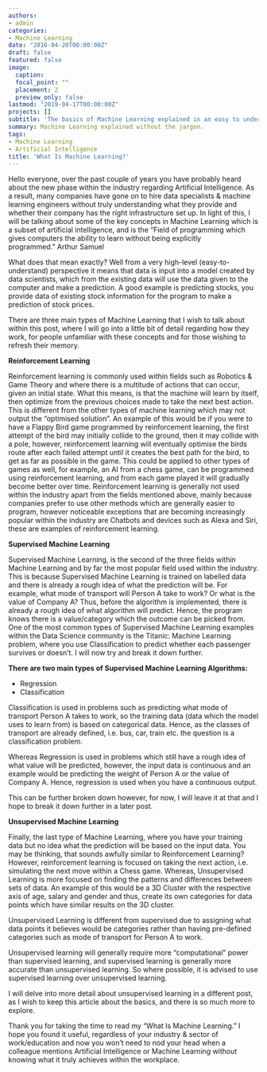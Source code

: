 ```yaml
---
authors:
- admin
categories:
- Machine Learning
date: "2016-04-20T00:00:00Z"
draft: false
featured: false
image:
  caption: 
  focal_point: ""
  placement: 2
  preview_only: false
lastmod: "2019-04-17T00:00:00Z"
projects: []
subtitle: 'The basics of Machine Learning explained in an easy to understand format :brain:'
summary: Machine Learning explained without the jargon.
tags:
- Machine Learning
- Artificial Intelligence
title: 'What Is Machine Learning?'
---
```


Hello everyone, over the past couple of years you have probably heard about the new phase within the industry regarding Artificial Intelligence. As a result, many companies have gone on to hire data specialists & machine learning engineers without truly understanding what they provide and whether their company has the right infrastructure set up. In light of this, I will be talking about some of the key concepts in Machine Learning which is a subset of artificial intelligence, and is the “Field of programming which gives computers the ability to learn without being explicitly programmed.” Arthur Samuel

What does that mean exactly? Well from a very high-level (easy-to-understand) perspective it means that data is input into a model created by data scientists, which from the existing data will use the data given to the computer and make a prediction. A good example is predicting stocks, you provide data of existing stock information for the program to make a prediction of stock prices.

There are three main types of Machine Learning that I wish to talk about within this post, where I will go into a little bit of detail regarding how they work, for people unfamiliar with these concepts and for those wishing to refresh their memory.

**Reinforcement Learning**

Reinforcement learning is commonly used within fields such as Robotics & Game Theory and where there is a multitude of actions that can occur, given an initial state. What this means, is that the machine will learn by itself, then optimize from the previous choices made to take the next best action. This is different from the other types of machine learning which may not output the “optimised solution”. An example of this would be if you were to have a Flappy Bird game programmed by reinforcement learning, the first attempt of the bird may initially collide to the ground, then it may collide with a pole, however, reinforcement learning will eventually optimise the birds route after each failed attempt until it creates the best path for the bird, to get as far as possible in the game. This could be applied to other types of games as well, for example, an AI from a chess game, can be programmed using reinforcement learning, and from each game played it will gradually become better over time. Reinforcement learning is generally not used within the industry apart from the fields mentioned above, mainly because companies prefer to use other methods which are generally easier to program, however noticeable exceptions that are becoming increasingly popular within the industry are Chatbots and devices such as Alexa and Siri, these are examples of reinforcement learning.


**Supervised Machine Learning**

Supervised Machine Learning, is the second of the three fields within Machine Learning and by far the most popular field used within the industry. This is because Supervised Machine Learning is trained on labelled data and there is already a rough idea of what the prediction will be. For example, what mode of transport will Person A take to work? Or what is the value of Company A? Thus, before the algorithm is implemented, there is already a rough idea of what algorithm will predict. Hence, the program knows there is a value/category which the outcome can be picked from. One of the most common types of Supervised Machine Learning examples within the Data Science community is the Titanic: Machine Learning problem, where you use Classification to predict whether each passenger survives or doesn’t. I will now try and break it down further.

**There are two main types of Supervised Machine Learning Algorithms:**

* Regression
* Classification


Classification is used in problems such as predicting what mode of transport Person A takes to work, so the training data (data which the model uses to learn from) is based on categorical data. Hence, as the classes of transport are already defined, i.e. bus, car, train etc. the question is a classification problem.

Whereas Regression is used in problems which still have a rough idea of what value will be predicted, however, the input data is continuous and an example would be predicting the weight of Person A or the value of Company A. Hence, regression is used when you have a continuous output.

This can be further broken down however, for now, I will leave it at that and I hope to break it down further in a later post.

**Unsupervised Machine Learning**

Finally, the last type of Machine Learning, where you have your training data but no idea what the prediction will be based on the input data. You may be thinking, that sounds awfully similar to Reinforcement Learning? However, reinforcement learning is focused on taking the next action, i.e. simulating the next move within a Chess game. Whereas, Unsupervised Learning is more focused on finding the patterns and differences between sets of data. An example of this would be a 3D Cluster with the respective axis of age, salary and gender and thus, create its own categories for data points which have similar results on the 3D cluster.


Unsupervised Learning is different from supervised due to assigning what data points it believes would be categories rather than having pre-defined categories such as mode of transport for Person A to work.

Unsupervised learning will generally require more “computational” power than supervised learning, and supervised learning is generally more accurate than unsupervised learning. So where possible, it is advised to use supervised learning over unsupervised learning.

I will delve into more detail about unsupervised learning in a different post, as I wish to keep this article about the basics, and there is so much more to explore.

Thank you for taking the time to read my “What Is Machine Learning.” I hope you found it useful, regardless of your industry & sector of work/education and now you won’t need to nod your head when a colleague mentions Artificial Intelligence or Machine Learning without knowing what it truly achieves within the workplace.